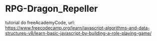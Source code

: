 # RPG-Dragon_Repeller
tutorial do freeAcademyCode, url: https://www.freecodecamp.org/learn/javascript-algorithms-and-data-structures-v8/learn-basic-javascript-by-building-a-role-playing-game/
